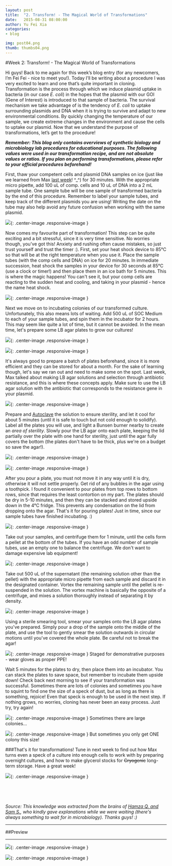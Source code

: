 ```yaml
---
layout: post
title:  "2. Transform! - The Magical World of Transformations"
date:   2015-08-31 08:00:00
author: Yu Fei Xia
categories: 
- blog

img: post04.png
thumb: thumbs04.png
---
```


#Week 2: Transform! - The Magical World of Transformations

Hi guys! Back to me again for this week’s blog entry (for any newcomers, I’m Fei Fei - nice to meet you!). Today I’ll be writing about a procedure I was very excited to learn and one that’s quite important in cloning. Transformation is the process through which we induce plasmid uptake in bacteria (in our case *E. coli*) in the hopes that the plasmid with our GOI (Gene of Interest) is introduced to that sample of bacteria. The survival mechanism we take advantage of is the tendency of *E. coli* to uptake surrounding plasmids and DNA when it is trying to survive and adapt to new environmental conditions. By quickly changing the temperature of our sample,  we create extreme changes in the environment and cause the cells to uptake our plasmid. Now that we understand the purpose of transformations, let’s get to the procedure!


***Remember: This blog only contains overviews of synthetic biology and microbiology lab procedures for educational purposes. The following values were used in our transformation recipe, and are not absolute values or ratios. If you plan on performing transformations, please refer to your official procedures beforehand!***

First, thaw your competent cells and plasmid DNA samples on ice (just like we learned from Max [last week](http://mcmastergem.com/blog/2015/08/24/week-1-preparing-the-lab/)! ^_^) for 30 minutes. With the appropriate micro pipette, add 100 uL of comp. cells and 10 uL of DNA into a 2 mL sample tube. One sample tube will be one sample of transformed bacteria by the end of this procedure. Remember to label your sample tubes, and keep track of the different plasmids you are using! Writing the date on the tube may also help avoid any future confusion when working with the same plasmid.


![](https://scontent-lga1-1.xx.fbcdn.net/hphotos-xfp1/v/t1.0-9/11052371_1086014628090332_7634855135971246159_n.jpg?oh=3098e3e101b584a835b1ad825f17424c&oe=56600A0C){: .center-image .responsive-image }

Now comes my favourite part of transformation! This step can be quite exciting and a bit stressful, since it is very time sensitive.  No worries though, you've got this!  Anxiety and rushing often cause mistakes, so just trust yourself and trust the timer :). First, set your heat shock device to 85°C so that will be at the right temperature when you use it. Place the sample tubes (with the comp cells and DNA) on ice for 20 minutes. In immediate succession, heat shock the samples in your device for 30 seconds at 85°C (use a clock or timer!) and then place them in an ice bath for 5 minutes. This is where the magic happens! You can't see it, but your comp cells are reacting to the sudden heat and cooling, and taking in your plasmid - hence the name heat shock.

![](https://scontent-lga1-1.xx.fbcdn.net/hphotos-xpf1/v/t1.0-9/11899915_1086014618090333_2047449038365862045_n.jpg?oh=a76a3fba5ccbc11b424701c8126ba583&oe=5675EDD9){: .center-image .responsive-image }




Next we move on to incubating colonies of our transformed culture. Unfortunately, this also means lots of waiting. Add 500 uL of SOC Medium to each of your sample tubes, and spin them in the incubator for 2 hours. This may seem like quite a lot of time, but it cannot be avoided. In the mean time, let's prepare some LB agar plates to grow our cultures! 


![](https://scontent-lga1-1.xx.fbcdn.net/hphotos-xla1/v/t1.0-9/11988355_1086014934756968_3262014443865723926_n.jpg?oh=370b63e2c26dc4347415b6b64f1c1b71&oe=5677AFE9){: .center-image .responsive-image }

![](https://scontent-lga1-1.xx.fbcdn.net/hphotos-xta1/v/t1.0-9/11230651_1086014631423665_4721431207497353960_n.jpg?oh=079f13f22eddf3e7d326f0f9fe66d999&oe=5665736C){: .center-image .responsive-image }

It's always good to prepare a batch of plates beforehand, since it is more efficient and they can be stored for about a month. For the sake of learning though, let's say we ran out and need to make some on the spot. Last week, Max talked about making LB agar solutions and selection through antibiotic resistance, and this is where these concepts apply. Make sure to use the LB agar solution with the antibiotic that corresponds to the resistance gene in your plasmid.

![](https://scontent-lga1-1.xx.fbcdn.net/hphotos-xlf1/v/t1.0-9/11960229_1086024061422722_4882691513967134139_n.jpg?oh=d2130566bbea781dc154ec5dab4e0d0a&oe=5667B0E6){: .center-image .responsive-image }

Prepare and [Autoclave](https://www.des.umd.edu/biosafety/auto/autoclave.html) the solution to ensure sterility, and let it cool for about 5 minutes (until it is safe to touch but not cold enough to solidify). Label all the plates you will use, and light a Bunsen burner nearby to create an *area of sterility*. Slowly pour the LB agar onto each plate, keeping the lid partially over the plate with one hand for sterility, just until the agar fully covers the bottom (the plates don't have to be thick, plus we're on a budget so save the agar!).


![](https://scontent-lga1-1.xx.fbcdn.net/hphotos-xft1/v/t1.0-9/11951867_1086014868090308_4548675585498194394_n.jpg?oh=d797b11a5c9896db52d20d2cac0265f9&oe=563567D2){: .center-image .responsive-image }

![](https://scontent-lga1-1.xx.fbcdn.net/hphotos-xfl1/v/t1.0-9/11960141_1086014904756971_2878857871850543833_n.jpg?oh=03067691a49d6df3017d32f6008e9202&oe=56365FAA){: .center-image .responsive-image }

After you pour a plate, you must not move it in any way until it is dry, otherwise it will not settle properly. Get rid of any bubbles in the agar using a toothpick. I found it convenient to pour plates from top rows to bottom rows, since that requires the least contortion on my part. The plates should be dry in 5-10 minutes, and then they can be stacked and stored upside down in the 4°C fridge. This prevents any condensation on the lid from dropping onto the agar. That's it for pouring plates! Just in time, since our sample tubes have finished incubating. :)

![](https://scontent-lga1-1.xx.fbcdn.net/hphotos-xlp1/v/t1.0-9/11986400_1086073834751078_5884472731444193136_n.jpg?oh=f0c7e5d49b943306338b5e0fa3d6b05c&oe=5661CF61){: .center-image .responsive-image }

Take out your samples, and centrifuge them for 1 minute, until the cells form a pellet at the bottom of the tubes. If you have an odd number of sample tubes, use an empty one to balance the centrifuge. We don't want to damage expensive lab equipment!

![](https://scontent-lga1-1.xx.fbcdn.net/hphotos-xfp1/v/t1.0-9/11903821_1086014878090307_1247535593403038820_n.jpg?oh=439c2196dbf7665e16cdd16f5d025efa&oe=56692CF0){: .center-image .responsive-image }

Take out 500 uL of the supernatant (the remaining solution other than the pellet) with the appropriate micro pipette from each sample and discard it in the designated container. Vortex the remaining sample until the pellet is re-suspended in the solution. The vortex machine is basically the opposite of a centrifuge, and mixes a solution thoroughly instead of separating it by density.

![](https://scontent-lga1-1.xx.fbcdn.net/hphotos-xpf1/v/t1.0-9/11903869_1086014861423642_4723663669242924201_n.jpg?oh=1c10b66b1bc5541310d042156c279cb9&oe=566AB665){: .center-image .responsive-image }

Using a sterile smearing tool, smear your samples onto the LB agar plates you've prepared. Simply pour a drop of the sample onto the middle of the plate, and use the tool to gently smear the solution outwards in circular motions until you've covered the whole plate. Be careful not to break the agar!

![](https://scontent-lga1-1.xx.fbcdn.net/hphotos-xpf1/v/t1.0-9/11947659_1086014811423647_569407732214560658_n.jpg?oh=1c94d5f63a5259dc9dd4e78ce5e8990b&oe=566D5FDF){: .center-image .responsive-image }
Staged for demonstrative purposes - wear gloves as proper PPE!


Wait 5 minutes for the plates to dry, then place them into an incubator. You can stack the plates to save space, but remember to incubate them upside down! Check back next morning to see if your transformation was successful. Sometimes there are lots of colonies and sometimes you have to squint to find one the size of a speck of dust, but as long as there is something, rejoice! Even that speck is enough to be used in the next step. If nothing grows, no worries, cloning has never been an easy process. Just try, try again!

![](https://scontent-lga1-1.xx.fbcdn.net/hphotos-xfa1/v/t1.0-9/11988622_1086014691423659_7528937644029442325_n.jpg?oh=5688a4d4a604646651ff9eaa02af2bde&oe=566A75B7){: .center-image .responsive-image }
Sometimes there are large colonies...

![](https://scontent-lga1-1.xx.fbcdn.net/hphotos-xpf1/v/t1.0-9/11933487_1086015028090292_8689110196923389551_n.jpg?oh=7895437d19066bd4498b6a6494e4af35&oe=566AEB85){: .center-image .responsive-image }
But sometimes you only get ONE colony this size!


###That's it for transformations! Tune in next week to find out how Max turns even a speck of a culture into enough cells to work with by preparing overnight cultures, and how to make glycerol stocks for <del>Cryogenic</del> long-term storage. Have a great week!

![](https://scontent-lga1-1.xx.fbcdn.net/hphotos-xft1/v/t1.0-9/11949410_1086014721423656_8003601096620456834_n.jpg?oh=891005b9db309e0d760d3da04ea7adc7&oe=56674F81){: .center-image .responsive-image }



&nbsp;


&nbsp;

*Source: This knowledge was extracted from the brains of [Hamza Q. and Sam S.](http://mcmastergem.com/tp.html), who kindly gave explanations while we were waiting (there's always something to wait for in microbiology). Thanks guys! :)*

----------

##Preview

----------

![](https://scontent-lga1-1.xx.fbcdn.net/hphotos-xfp1/v/t1.0-9/11933413_1086014988090296_7083946095555697349_n.jpg?oh=58f67c64bad59bced96619e5be8ff183&oe=566B5029){: .center-image .responsive-image }

![](https://scontent-lga1-1.xx.fbcdn.net/hphotos-xpf1/v/t1.0-9/11000607_1086014798090315_7743444229630737850_n.jpg?oh=3fede05018c0e403352b9c77133410e8&oe=568212D4){: .center-image .responsive-image }

